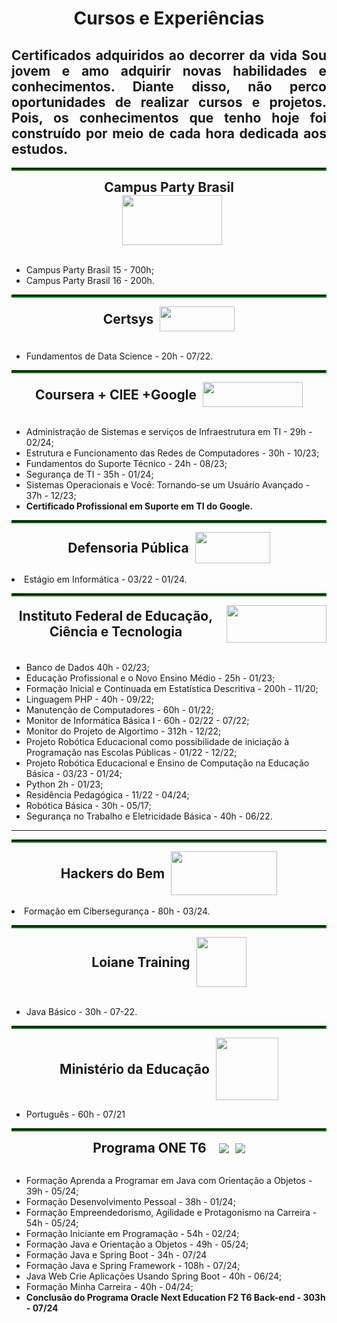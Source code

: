 <h1 align="center"> Cursos e Experiências </h1>

<h2 align="justify" >Certificados adquiridos ao decorrer da vida
 Sou jovem e amo adquirir novas habilidades e conhecimentos. Diante disso, não perco oportunidades de realizar cursos e projetos. Pois, os conhecimentos que tenho hoje foi construído por meio de cada hora dedicada aos estudos. </h2>


<hr style="border: 2px inset green;">
    <div style="text-align: center;">
        <h2 style="margin: 0"> Campus Party Brasil </h2>
        <a href="https://brasil.campus-party.org/">
            <img src="https://brasil.campus-party.org/wp-content/uploads/2021/11/LOGO_CPBRASIL-GOUVEA_BRANCO_RGB.png" height="80" width="160" style="margin-left: 10px">
        </a>   
    </div>
    <br>
    <ul>
        <li>Campus Party Brasil 15 - 700h; </li>
        <li>Campus Party Brasil 16 - 200h.</li>
    </ul> 
</hr>


<hr style = "border: 2px inset green;">
    <div style="display: flex; align-items: center; justify-content: center">
        <h2 style="margin: 0;"> Certsys</h2>
        <a href="https://www.certsys.com.br/">
            <img src="https://static.wixstatic.com/media/cc5610_bd00077ed9314b59b8600729e9027de6~mv2.png/v1/fill/w_129,h_38,al_c,q_85,usm_0.66_1.00_0.01,enc_auto/logo-horizontal-sem-fundo-1000x2000px_ed.png" height="40" width="120" style="margin-left: 10px">
        </a>    
    </div>
    <br>
    <ul>
        <li>Fundamentos de Data Science - 20h - 07/22.</li>
    </ul>
</hr>


<hr style = "border: 2px inset green;">
    <div  style="display: flex; align-items: center; justify-content: center;">
        <h2 style="margin: 0;"> Coursera + CIEE +Google</h2>
        <a href="https://www.coursera.org/">
            <img src="https://d3njjcbhbojbot.cloudfront.net/api/utilities/v1/imageproxy/https://coursera-university-assets.s3.amazonaws.com/e7/151f8a6d29490b8b5b1d3ef387eb82/removebg-preview.png?auto=format%2Ccompress&dpr=1&w=160&h=32" height="40" width="160" style="margin-left: 10px;">
        </a>
    </div>
    <br>
    <ul>
        <li> Administração de Sistemas e serviços de Infraestrutura em TI - 29h - 02/24;</li>
        <li> Estrutura e Funcionamento das Redes de Computadores - 30h - 10/23;</li>
        <li>Fundamentos do Suporte Técnico - 24h - 08/23;</li>
        <li>Segurança de TI - 35h - 01/24;</li>
        <li>Sistemas Operacionais e Você: Tornando-se um Usuário Avançado - 37h - 12/23;</li>
        <li><strong>Certificado Profissional em Suporte em TI do Google.</strong></li>
    </ul>
</hr>


<hr style ="border: 2px inset green;">
    <div style="display: flex; align-items: center; justify-content: center;"> 
        <h2 style="margin: 0;"> Defensoria Pública </h2>
        <a href="https://www.defensoria.ba.def.br/">
            <img src="https://www.defensoria.ba.def.br/wp-content/themes/defensoria/imgs/logo.png" height="50" width="120" style="margin-left: 10px;">
        </a>
    </div>
    <br>
    <lu>
        <li>Estágio em Informática - 03/22 - 01/24.</li>
    </lu>
</hr>


<hr style="border: 2px inset green;">
    <div style="display: flex; align-items: center; justify-content: center; text-align: center">
        <h2 style="margin: 0;"> Instituto Federal de Educação, Ciência  e Tecnologia </h2>
        <img src="https://portal.tco.ifsuldeminas.edu.br/images/Campus/marcaoficial/IntitutoFederal-aplica%C3%A7%C3%B5es-horizontais-02.png" height="60" width="160" style="margin-left: 10px;">
    </div>
    <br>
     <ul>
        <li> Banco de Dados 40h - 02/23;</li>
        <li> Educação Profissional e o Novo Ensino Médio - 25h - 01/23;</li>
        <li> Formação Inicial e Continuada em Estatística Descritiva - 200h - 11/20;</li>
        <li>Linguagem PHP - 40h - 09/22;</li>
        <li>Manutenção de Computadores - 60h - 01/22;</li>
        <li>Monitor de Informática Básica I - 60h - 02/22 - 07/22;</li>
        <li>Monitor do Projeto de Algortimo - 312h - 12/22;</li>
        <li>Projeto Robótica Educacional como possibilidade de iniciação à Programação nas Escolas Públicas - 01/22 - 12/22;</li>
        <li>Projeto Robótica Educacional e Ensino de Computação na Educação Básica - 03/23 - 01/24;</li>
        <li> Python 2h - 01/23;</li>
        <li> Residência Pedagógica - 11/22 - 04/24;</li>
        <li>Robótica Básica - 30h - 05/17;</li>
        <li>Segurança no Trabalho e Eletricidade Básica - 40h - 06/22.</li>
    </ul>
<hr>

<hr style="border: 2px inset green;">
    <div style="display: flex; align-items: center; justify-content: center;">
        <h2 style="margin: 0;">Hackers do Bem</h2>
        <a href="https://conteudo.hackersdobem.org.br/">
            <img src="https://www.rnp.br/arquivos/2023-06/microsoftteams-image_33.png?VersionId=Xig2dtEriSRSc9Y_UHlTmh370mD.Q_z1" height="70" width="170" style="margin-left: 10px;">
        </a>
    </div>
    <br>
    <lu>
        <li>Formação em Cibersegurança - 80h - 03/24.</li>
    </lu>
</hr>


<hr style = "border: 2px inset green;">
    <div style="display:flex; align-items: center; justify-content: center;">
        <h2 style="margin: 0;"> Loiane Training</h2>
        <a href="https://loiane.training/">
            <img src="https://cdn.jsdelivr.net/gh/devicons/devicon@latest/icons/angular/angular-original.svg" height="80" width="80" style="margin-left: 10px">
        </a>
    </div> 
    <br>
    <ul>
        <li>Java Básico - 30h - 07-22.</li>
    </ul>
</hr>


<hr style="border: 2px inset green;">
    <div style="display:flex; align-items: center; justify-content: center">
        <h2 style="margin: 0;">Ministério da Educação</h2>
        <a href="https://avamec.mec.gov.br/#/">
            <img src="https://avamec.mec.gov.br/assets/images/marca/footer/sistema.svg" height="100" width="100" style="margin-left: 10px" >
        </a>
    </div>
    <ul>
        <li>Português - 60h - 07/21</li>
    </ul>
</hr>

<hr style="border: 2px inset green;">
    <div style="display: flex; align-items: center; justify-content: center; text-align: center"> 
        <h2 style="margin: 0;">Programa ONE T6</h2>
        <a href="https://www.oracle.com/br/education/oracle-next-education/" style="display: flex; align-items: center; margin-left: 10px;">
            <img src="https://cursos.alura.com.br/assets/images/logos/logo-alura.svg" height="" style="margin-left: 10px">
            <img src="https://cdn2.gnarususercontent.com.br/1/1221562/b6256fa6-5fde-4cdd-a4a3-d33ebc90bb6c.png" style="margin-left: 10px">
        </a>    
    </div>
    <br>
    <ul>
        <li>Formação Aprenda a Programar em Java com Orientação a Objetos - 39h - 05/24;</li>
        <li>Formação Desenvolvimento Pessoal - 38h - 01/24;</li>
        <li>Formação Empreendedorismo, Agilidade e Protagonismo na Carreira - 54h - 05/24;</li>
        <li>Formação Iniciante em Programação - 54h - 02/24;</li>
        <li>Formação Java e Orientação a Objetos - 49h - 05/24;</li>
        <li>Formação Java e Spring Boot - 34h - 07/24</li>
        <li>Formação Java e Spring Framework - 108h - 07/24;</li>
        <li>Java Web Crie Aplicações Usando Spring Boot - 40h - 06/24;</li>
        <li>Formação Minha Carreira - 40h - 04/24;</li>
        <li><strong>Conclusão do Programa Oracle Next Education F2 T6 Back-end - 303h - 07/24</strong></li>
    </ul>
</hr>